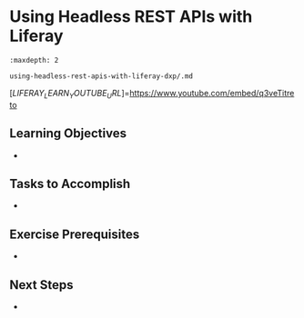 # Using Headless REST APIs with Liferay

```{toctree}
:maxdepth: 2

using-headless-rest-apis-with-liferay-dxp/.md
```

[$LIFERAY_LEARN_YOUTUBE_URL$]=https://www.youtube.com/embed/q3veTitreto

## Learning Objectives

* 

## Tasks to Accomplish

* 

## Exercise Prerequisites

* 

## Next Steps

* [](./using-headless-rest-apis-with-liferay-dxp/.md) 
